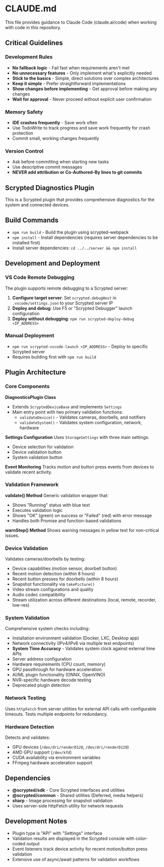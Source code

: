# CLAUDE.md

This file provides guidance to Claude Code (claude.ai/code) when working with code in this repository.

## Critical Guidelines

### Development Rules
- **No fallback logic** - Fail fast when requirements aren't met
- **No unnecessary features** - Only implement what's explicitly needed
- **Stick to the basics** - Simple, direct solutions over complex architectures
- **Keep it simple** - Prefer straightforward implementations
- **Show changes before implementing** - Get approval before making any changes
- **Wait for approval** - Never proceed without explicit user confirmation

### Memory Safety
- **IDE crashes frequently** - Save work often
- Use TodoWrite to track progress and save work frequently for crash protection
- Commit small, working changes frequently

### Version Control
- Ask before committing when starting new tasks
- Use descriptive commit messages
- **NEVER add attribution or Co-Authored-By lines to git commits**

## Scrypted Diagnostics Plugin

This is a Scrypted plugin that provides comprehensive diagnostics for the system and connected devices.

## Build Commands

- `npm run build` - Build the plugin using scrypted-webpack
- `npm install` - Install dependencies (requires server dependencies to be installed first)
- Install server dependencies: `cd ../../server && npm install`

## Development and Deployment

### VS Code Remote Debugging
The plugin supports remote debugging to a Scrypted server:

1. **Configure target server**: Set `scrypted.debugHost` in `.vscode/settings.json` to your Scrypted server IP
2. **Deploy and debug**: Use F5 or "Scrypted Debugger" launch configuration
3. **Deploy without debugging**: `npm run scrypted-deploy-debug <IP_ADDRESS>`

### Manual Deployment
- `npm run scrypted-vscode-launch <IP_ADDRESS>` - Deploy to specific Scrypted server
- Requires building first with `npm run build`

## Plugin Architecture

### Core Components

**DiagnosticsPlugin Class**
- Extends `ScryptedDeviceBase` and implements `Settings`
- Main entry point with two primary validation functions:
  - `validateDevice()` - Validates cameras, doorbells, and notifiers
  - `validateSystem()` - Validates system configuration, network, hardware

**Settings Configuration**
Uses `StorageSettings` with three main settings:
- Device selection for validation
- Device validation button
- System validation button

**Event Monitoring**
Tracks motion and button press events from devices to validate recent activity.

### Validation Framework

**validate() Method**
Generic validation wrapper that:
- Shows "Running" status with blue text
- Executes validation logic
- Shows "OK" (green) on success or "Failed" (red) with error message
- Handles both Promise and function-based validations

**warnStep() Method**
Shows warning messages in yellow text for non-critical issues.

### Device Validation

Validates cameras/doorbells by testing:
- Device capabilities (motion sensor, doorbell button)
- Recent motion detection (within 8 hours)
- Recent button presses for doorbells (within 8 hours)
- Snapshot functionality via `takePicture()`
- Video stream configurations and quality
- Audio codec compatibility
- Stream utilization across different destinations (local, remote, recorder, low-res)

### System Validation

Comprehensive system checks including:
- Installation environment validation (Docker, LXC, Desktop app)
- Network connectivity (IPv4/IPv6 via multiple test endpoints)
- **System Time Accuracy** - Validates system clock against external time APIs
- Server address configuration
- Hardware requirements (CPU count, memory)
- GPU passthrough for hardware acceleration
- AI/ML plugin functionality (ONNX, OpenVINO)
- NVR-specific hardware decode testing
- Deprecated plugin detection

### Network Testing

Uses `httpFetch` from server utilities for external API calls with configurable timeouts. Tests multiple endpoints for redundancy.

### Hardware Detection

Detects and validates:
- GPU devices (`/dev/dri/renderD128`, `/dev/dri/renderD129`)
- AMD GPU support (`/dev/kfd`)
- CUDA availability via environment variables
- FFmpeg hardware acceleration support

## Dependencies

- **@scrypted/sdk** - Core Scrypted interfaces and utilities
- **@scrypted/common** - Shared utilities (Deferred, media helpers)
- **sharp** - Image processing for snapshot validation
- Uses server-side httpFetch utility for network requests

## Development Notes

- Plugin type is "API" with "Settings" interface
- Validation results are displayed in the Scrypted console with color-coded output
- Event listeners track device activity for recent motion/button press validation
- Extensive use of async/await patterns for validation workflows